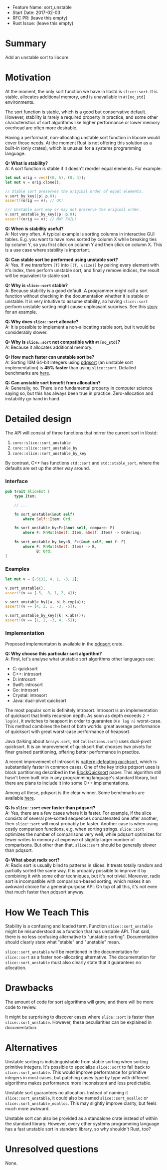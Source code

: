 - Feature Name: sort_unstable
- Start Date: 2017-02-03
- RFC PR: (leave this empty)
- Rust Issue: (leave this empty)

# Summary
[summary]: #summary

Add an unstable sort to libcore.

# Motivation
[motivation]: #motivation

At the moment, the only sort function we have in libstd is `slice::sort`. It is stable,
allocates additional memory, and is unavailable in `#![no_std]` environments.

The sort function is stable, which is a good but conservative default. However,
stability is rarely a required property in practice, and some other characteristics
of sort algorithms like higher performance or lower memory overhead are often more
desirable.

Having a performant, non-allocating unstable sort function in libcore would cover those
needs. At the moment Rust is not offering this solution as a built-in (only crates), which
is unusual for a systems programming language.

**Q: What is stability?**<br>
A: A sort function is stable if it doesn't reorder equal elements. For example:
```rust
let mut orig = vec![(0, 5), (0, 4)];
let mut v = orig.clone();

// Stable sort preserves the original order of equal elements.
v.sort_by_key(|p| p.0);
assert!(orig == v); // OK!

/// Unstable sort may or may not preserve the original order.
v.sort_unstable_by_key(|p| p.0);
assert!(orig == v); // MAY FAIL!
```

**Q: When is stability useful?**<br>
A: Not very often. A typical example is sorting columns in interactive GUI tables.
E.g. you want to have rows sorted by column X while breaking ties by column Y, so you
first click on column Y and then click on column X. This is a use case where stability
is important.

**Q: Can stable sort be performed using unstable sort?**<br>
A: Yes. If we transform `[T]` into `[(T, usize)]` by pairing every element with it's
index, then perform unstable sort, and finally remove indices, the result will be
equivalent to stable sort.

**Q: Why is `slice::sort` stable?**<br>
A: Because stability is a good default. A programmer might call a sort function
without checking in the documentation whether it is stable or unstable. It is very
intuitive to assume stability, so having `slice::sort` perform unstable sorting might
cause unpleasant surprises.
See this [story](https://medium.com/@cocotutch/a-swift-sorting-problem-e0ebfc4e46d4#.yfvsgjozx)
for an example.

**Q: Why does `slice::sort` allocate?**<br>
A: It is possible to implement a non-allocating stable sort, but it would be
considerably slower.

**Q: Why is `slice::sort` not compatible with `#![no_std]`?**<br>
A: Because it allocates additional memory.

**Q: How much faster can unstable sort be?**<br>
A: Sorting 10M 64-bit integers using [pdqsort][stjepang-pdqsort] (an
unstable sort implementation) is **45% faster** than using `slice::sort`.
Detailed benchmarks are [here](https://github.com/stjepang/pdqsort#extensive-benchmarks).

**Q: Can unstable sort benefit from allocation?**<br>
A: Generally, no. There is no fundamental property in computer science saying so,
but this has always been true in practice. Zero-allocation and instability go
hand in hand.

# Detailed design
[design]: #detailed-design

The API will consist of three functions that mirror the current sort in libstd:

1. `core::slice::sort_unstable`
2. `core::slice::sort_unstable_by`
3. `core::slice::sort_unstable_by_key`

By contrast, C++ has functions `std::sort` and `std::stable_sort`, where the
defaults are set up the other way around.

### Interface

```rust
pub trait SliceExt {
    type Item;

    // ...

    fn sort_unstable(&mut self)
        where Self::Item: Ord;

    fn sort_unstable_by<F>(&mut self, compare: F)
        where F: FnMut(&Self::Item, &Self::Item) -> Ordering;
  
    fn sort_unstable_by_key<B, F>(&mut self, mut f: F)
        where F: FnMut(&Self::Item) -> B,
              B: Ord;
}
```

### Examples

```rust
let mut v = [-5i32, 4, 1, -3, 2];

v.sort_unstable();
assert!(v == [-5, -3, 1, 2, 4]);

v.sort_unstable_by(|a, b| b.cmp(a));
assert!(v == [4, 2, 1, -3, -5]);

v.sort_unstable_by_key(|k| k.abs());
assert!(v == [1, 2, -3, 4, -5]);
```

### Implementation

Proposed implementaton is available in the [pdqsort][stjepang-pdqsort] crate.

**Q: Why choose this particular sort algorithm?**<br> 
A: First, let's analyse what unstable sort algorithms other languages use:

* C: quicksort
* C++: introsort
* D: introsort
* Swift: introsort
* Go: introsort
* Crystal: introsort
* Java: dual-pivot quicksort

The most popular sort is definitely introsort. Introsort is an implementation
of quicksort that limits recursion depth. As soon as depth exceeds `2 * log(n)`,
it switches to heapsort in order to guarantee `O(n log n)` worst-case. This
method combines the best of both worlds: great average performance of
quicksort with great worst-case performance of heapsort.

Java (talking about `Arrays.sort`, not `Collections.sort`) uses dual-pivot
quicksort. It is an improvement of quicksort that chooses two pivots for finer
grained partitioning, offering better performance in practice.

A recent improvement of introsort is [pattern-defeating quicksort][orlp-pdqsort],
which is substantially faster in common cases. One of the key tricks pdqsort
uses is block partitioning described in the [BlockQuicksort][blockquicksort] paper.
This algorithm still hasn't been built into in any programming language's
standard library, but there are plans to include it into some C++ implementations.

Among all these, pdqsort is the clear winner. Some benchmarks are available
[here](https://github.com/stjepang/pdqsort#a-simple-benchmark).

**Q: Is `slice::sort` ever faster than pdqsort?**<br>
A: Yes, there are a few cases where it is faster. For example, if the slice
consists of several pre-sorted sequences concatenated one after another, then
`slice::sort` will most probably be faster. Another case is when using costly
comparison functions, e.g. when sorting strings. `slice::sort` optimizes the
number of comparisons very well, while pdqsort optimizes for fewer writes to
memory at expense of slightly larger number of comparisons. But other than
that, `slice::sort` should be generally slower than pdqsort.

**Q: What about radix sort?**<br>
A: Radix sort is usually blind to patterns in slices. It treats totally random
and partially sorted the same way. It is probably possible to improve it
by combining it with some other techniques, but it's not trivial. Moreover,
radix sort is incompatible with comparison-based sorting, which makes it
an awkward choice for a general-purpose API. On top of all this, it's
not even that much faster than pdqsort anyway.

# How We Teach This
[how-we-teach-this]: #how-we-teach-this

Stability is a confusing and loaded term. Function `slice::sort_unstable` might be
misunderstood as a function that has unstable API. That said, there is no
less confusing alternative to "unstable sorting". Documentation should
clearly state what "stable" and "unstable" mean.

`slice::sort_unstable` will be mentioned in the documentation for `slice::sort`
as a faster non-allocating alternative. The documentation for
`slice::sort_unstable` must also clearly state that it guarantees no allocation.

# Drawbacks
[drawbacks]: #drawbacks

The amount of code for sort algorithms will grow, and there will be more code
to review.

It might be surprising to discover cases where `slice::sort` is faster than
`slice::sort_unstable`. However, these peculiarities can be explained in
documentation.

# Alternatives
[alternatives]: #alternatives

Unstable sorting is indistinguishable from stable sorting when sorting
primitive integers. It's possible to specialize `slice::sort` to fall back
to `slice::sort_unstable`. This would improve performance for primitive integers in
most cases, but patching cases type by type with different algorithms makes
performance more inconsistent and less predictable.

Unstable sort guarantees no allocation. Instead of naming it `slice::sort_unstable`,
it could also be named `slice::sort_noalloc` or `slice::sort_unstable_noalloc`.
This may slightly improve clarity, but feels much more awkward.

Unstable sort can also be provided as a standalone crate instead of
within the standard library. However, every other systems programming language
has a fast unstable sort in standard library, so why shouldn't Rust, too?

# Unresolved questions
[unresolved]: #unresolved-questions

None.

[orlp-pdqsort]: https://github.com/orlp/pdqsort
[stjepang-pdqsort]: https://github.com/stjepang/pdqsort
[blockquicksort]: http://drops.dagstuhl.de/opus/volltexte/2016/6389/pdf/LIPIcs-ESA-2016-38.pdf 
